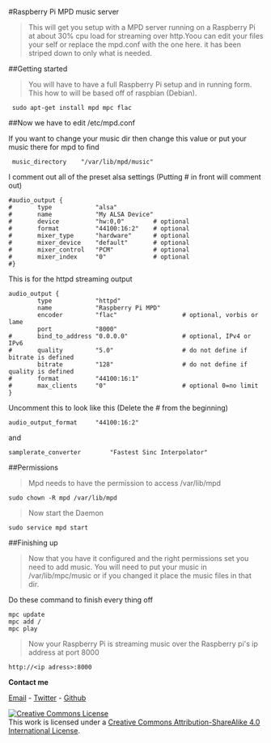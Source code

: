 #Raspberry Pi MPD music server
>This will get you setup with a MPD server running on a Raspberry Pi at about 30% cpu load for streaming over http.Yoou can edit your files your self or replace the mpd.conf with the one here. it has been striped down to only what is needed.

##Getting started
>You will have to have a full Raspberry Pi setup and in running form. This how to will be based off of raspbian (Debian).

```        
 sudo apt-get install mpd mpc flac
```
        
##Now we have to edit /etc/mpd.conf

If you want to change your music dir then change this value or put your music there for mpd to find

```
 music_directory 	"/var/lib/mpd/music"
```

I comment out all of the preset alsa settings (Putting # in front will comment out)

```
#audio_output {
#       type            "alsa"
#       name            "My ALSA Device"
#       device          "hw:0,0"        # optional
#       format          "44100:16:2"    # optional
#       mixer_type      "hardware"      # optional
#       mixer_device    "default"       # optional
#       mixer_control   "PCM"           # optional
#       mixer_index     "0"             # optional
#}
```

This is for the httpd streaming output

```
audio_output {
        type            "httpd"
        name            "Raspberry Pi MPD"
        encoder         "flac"                  # optional, vorbis or lame
        port            "8000"
#       bind_to_address "0.0.0.0"               # optional, IPv4 or IPv6
#       quality         "5.0"                   # do not define if bitrate is defined
        bitrate         "128"                   # do not define if quality is defined
#       format          "44100:16:1"
#       max_clients     "0"                     # optional 0=no limit
}
```
    
Uncomment this to look like this (Delete the # from the beginning)
   
```
audio_output_format		"44100:16:2"
```

and

```
samplerate_converter		"Fastest Sinc Interpolator"
```

##Permissions

>Mpd needs to have the permission to access /var/lib/mpd

```
sudo chown -R mpd /var/lib/mpd
```

>Now start the Daemon

```
sudo service mpd start
```
    
##Finishing up

>Now that you have it configured and the right permissions set you need to add music. You will need to put your music in /var/lib/mpc/music or if you changed it place the music files in that dir.

Do these command to finish every thing off

```
mpc update
mpc add /
mpc play
```
    
>Now your Raspberry Pi is streaming music over the Raspberry pi's ip address at port 8000
    
```
http://<ip adress>:8000
```

**Contact me**

[Email](mailto:badtoyz@gmail.com) - [Twitter](https://twitter.com/badtoyz) - [Github](https://github.com/badtoyz)

<a rel="license" href="http://creativecommons.org/licenses/by-sa/4.0/"><img alt="Creative Commons License" style="border-width:0" src="http://i.creativecommons.org/l/by-sa/4.0/88x31.png" /></a><br />This work is licensed under a <a rel="license" href="http://creativecommons.org/licenses/by-sa/4.0/">Creative Commons Attribution-ShareAlike 4.0 International License</a>.
